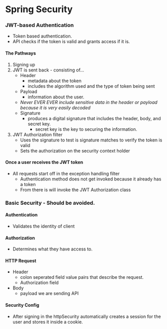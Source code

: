 # Spring Security 

### JWT-based Authentication
- Token based authentication. 
- API checks if the token is valid and grants access if it is. 

#### The Pathways 
1. Signing up
2. JWT is sent back - consisting of...
   - Header
     - metadata about the token
     - includes the algorithm used and the type of token being sent
   - Payload
     - information about the user. 
   - *Never EVER EVER include sensitive data in the header or payload because it is very easily decoded*
   - Signature
     - produces a digital signature that includes the header, body, and secret key.
       - secret key is the key to securing the information. 
3. JWT Authorization filter
   - Uses the signature to test is signature matches to verify the token is valid
   - Sets the authorization on the security context holder

#### Once a user receives the JWT token
- All requests start off in the exception handling filter 
  - Authentication method does not get invoked because it already has a token 
  - From there is will invoke the JWT Authorization class 

### Basic Security - Should be avoided. 

#### Authentication 
- Validates the identity of client 

#### Authorization 
- Determines what they have access to. 

#### HTTP Request
- Header
  - colon seperated field value pairs that describe the request. 
  - Authorization field
- Body
  - payload we are sending API 

#### Security Config
- After signing in the httpSecurity automatically creates a session for the user and stores it inside a cookie.